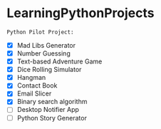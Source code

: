 # LearningPythonProjects


`Python Pilot Project:`

- [x] Mad Libs Generator
- [x] Number Guessing
- [x] Text-based Adventure Game
- [x] Dice Rolling Simulator
- [x] Hangman
- [x] Contact Book
- [x] Email Slicer
- [x] Binary search algorithm
- [ ] Desktop Notifier App
- [ ] Python Story Generator
